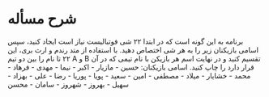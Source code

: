 # شرح مسأله

برنامه به این گونه است که در ابتدا ۲۲ شی فوتبالیست نیاز است ایجاد کنید، سپس اسامی بازیکنان زیر را به هر شی اختصاص دهید. با استفاده از متد رندم و ارث بری، این ۲۲ تا نام را  بین دو تیم A  و B تقسیم کنید و در نهایت اسم هر بازیکن با نام تیمی که در آن قرار دارد را چاپ کنید.
اسامی بازیکنان:
حسین - مازیار - اکبر - نیما -  مهدی - فرهاد - محمد - خشایار - میلاد - مصطفی - امین - سعید - پویا - پوریا - رضا - علی - بهزاد - سهیل - بهروز - شهروز - سامان - محسن
